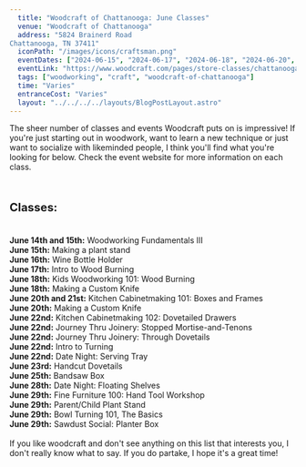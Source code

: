 ```yaml
---
  title: "Woodcraft of Chattanooga: June Classes"
  venue: "Woodcraft of Chattanooga"
  address: "5824 Brainerd Road
Chattanooga, TN 37411"
  iconPath: "/images/icons/craftsman.png"
  eventDates: ["2024-06-15", "2024-06-17", "2024-06-18", "2024-06-20", "2024-06-21", "2024-06-22", "2024-06-23", "2024-06-24", "2024-06-25", "2024-06-28", "2024-06-29"]
  eventLink: "https://www.woodcraft.com/pages/store-classes/chattanooga"
  tags: ["woodworking", "craft", "woodcraft-of-chattanooga"]
  time: "Varies"
  entranceCost: "Varies"
  layout: "../../../../layouts/BlogPostLayout.astro"
---
```


The sheer number of classes and events Woodcraft puts on is impressive! If you're just starting out in woodwork, want to learn a new technique or just want to socialize with likeminded people, I think you'll find what you're looking for below. Check the event website for more information on each class.

<br>
<b><p style="font-size: 20px;"> Classes:</p></b>
<br>
<b class="2024-06-14 2024-06-15">June 14th and 15th:</b> Woodworking Fundamentals III
<br>
<b class="2024-06-15">June 15th:</b> Making a plant stand
<br>
<b class="2024-06-16">June 16th:</b> Wine Bottle Holder
<br>
<b class="2024-06-17">June 17th:</b> Intro to Wood Burning
<br>
<b class="2024-06-18">June 18th:</b> Kids Woodworking 101: Wood Burning
<br>
<b class="2024-06-18">June 18th:</b> Making a Custom Knife
<br>
<b class="2024-06-20 2024-06-21">June 20th and 21st:</b> Kitchen Cabinetmaking 101: Boxes and Frames
<br>
<b class="2024-06-20">June 20th:</b> Making a Custom Knife
<br>
<b class="2024-06-22">June 22nd:</b> Kitchen Cabinetmaking 102: Dovetailed Drawers
<br>
<b class="2024-06-22">June 22nd:</b> Journey Thru Joinery: Stopped Mortise-and-Tenons
<br>
<b class="2024-06-22">June 22nd:</b> Journey Thru Joinery: Through Dovetails
<br>
<b class="2024-06-22">June 22nd:</b> Intro to Turning
<br>
<b class="2024-06-22">June 22nd:</b> Date Night: Serving Tray
<br>
<b class="2024-06-23">June 23rd:</b> Handcut Dovetails
<br>
<b class="2024-06-25">June 25th:</b> Bandsaw Box
<br>
<b class="2024-06-28">June 28th:</b> Date Night: Floating Shelves
<br>
<b class="2024-06-29">June 29th:</b> Fine Furniture 100: Hand Tool Workshop
<br>
<b class="2024-06-29">June 29th:</b> Parent/Child Plant Stand
<br>
<b class="2024-06-29">June 29th:</b> Bowl Turning 101, The Basics
<br>
<b class="2024-06-29">June 29th:</b> Sawdust Social: Planter Box
<br><br>
If you like woodcraft and don't see anything on this list that interests you, I don't really know what to say. If you do partake, I hope it's a great time!

<script is:inline>
  console.log("hello")
  console.log(window.location.pathname)
  console.log(window.location.pathname.split("/"))
  console.log(window.location.pathname.split("/").pop())

  let elId = window.location.pathname.split("/").pop();

  let els = document.getElementsByClassName(elId);
  console.log(els);
  Array.from(els).forEach((el) => el.classList.add("highlighted-date"));
  
</script>